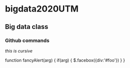 # bigdata2020UTM


## Big data class

### Github commands

_this is cursive_


function fancyAlert(arg) {
      if(arg) {
        $.facebox({div:'#foo'})
      }
    }
